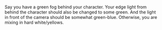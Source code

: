 Say you have a green fog behind your character. Your edge light from behind the character should also be changed to some green. And the light in front of the camera should be somewhat green-blue. Otherwise, you are mixing in hard white/yellows.